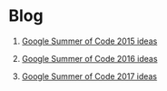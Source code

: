 # Blog

1.  [Google Summer of Code 2015 ideas](/web/blog/gsoc/ideas2015)

2.  [Google Summer of Code 2016 ideas](/web/blog/gsoc/ideas2016)

3.  [Google Summer of Code 2017 ideas](/web/blog/gsoc/ideas2017)